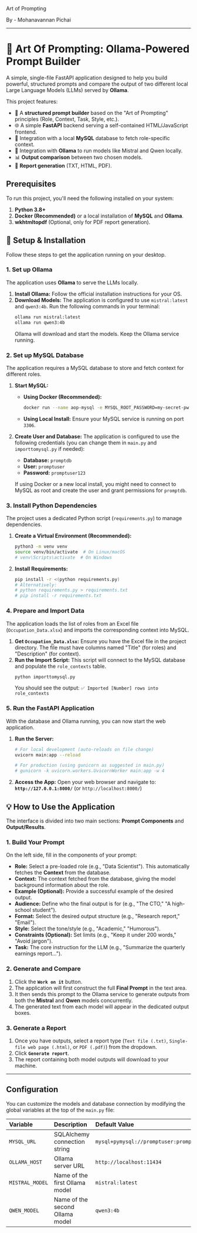 Art of Prompting

By - Mohanavannan Pichai

-----

# 🤖 Art Of Prompting: Ollama-Powered Prompt Builder

A simple, single-file FastAPI application designed to help you build powerful, structured prompts and compare the output of two different local Large Language Models (LLMs) served by **Ollama**.

This project features:

  * 📝 A **structured prompt builder** based on the "Art of Prompting" principles (Role, Context, Task, Style, etc.).
  * 🌐 A simple **FastAPI** backend serving a self-contained HTML/JavaScript frontend.
  * 💾 Integration with a local **MySQL** database to fetch role-specific context.
  * 🧠 Integration with **Ollama** to run models like Mistral and Qwen locally.
  * 📊 **Output comparison** between two chosen models.
  * 📄 **Report generation** (TXT, HTML, PDF).

## Prerequisites

To run this project, you'll need the following installed on your system:

1.  **Python 3.8+**
2.  **Docker (Recommended)** or a local installation of **MySQL** and **Ollama**.
3.  **wkhtmltopdf** (Optional, only for PDF report generation).

## 🚀 Setup & Installation

Follow these steps to get the application running on your desktop.

### 1\. Set up Ollama

The application uses **Ollama** to serve the LLMs locally.

1.  **Install Ollama:** Follow the official installation instructions for your OS.
2.  **Download Models:** The application is configured to use `mistral:latest` and `qwen3:4b`. Run the following commands in your terminal:
    ```bash
    ollama run mistral:latest
    ollama run qwen3:4b
    ```
    Ollama will download and start the models. Keep the Ollama service running.

### 2\. Set up MySQL Database

The application requires a MySQL database to store and fetch context for different roles.

1.  **Start MySQL:**

      * **Using Docker (Recommended):**
        ```bash
        docker run --name aop-mysql -e MYSQL_ROOT_PASSWORD=my-secret-pw -e MYSQL_DATABASE=promptdb -d -p 3306:3306 mysql:8.0
        ```
      * **Using Local Install:** Ensure your MySQL service is running on port `3306`.

2.  **Create User and Database:**
    The application is configured to use the following credentials (you can change them in `main.py` and `importtomysql.py` if needed):

      * **Database:** `promptdb`
      * **User:** `promptuser`
      * **Password:** `promptuser123`

    If using Docker or a new local install, you might need to connect to MySQL as root and create the user and grant permissions for `promptdb`.

### 3\. Install Python Dependencies

The project uses a dedicated Python script (`requirements.py`) to manage dependencies.

1.  **Create a Virtual Environment (Recommended):**

    ```bash
    python3 -m venv venv
    source venv/bin/activate  # On Linux/macOS
    # venv\Scripts\activate  # On Windows
    ```

2.  **Install Requirements:**

    ```bash
    pip install -r <(python requirements.py)
    # Alternatively:
    # python requirements.py > requirements.txt
    # pip install -r requirements.txt
    ```

### 4\. Prepare and Import Data

The application loads the list of roles from an Excel file (`Occupation_Data.xlsx`) and imports the corresponding context into MySQL.

1.  **Get `Occupation_Data.xlsx`:** Ensure you have the Excel file in the project directory. The file must have columns named "Title" (for roles) and "Description" (for context).
2.  **Run the Import Script:**
    This script will connect to the MySQL database and populate the `role_contexts` table.
    ```bash
    python importtomysql.py
    ```
    You should see the output: `✅ Imported [Number] rows into role_contexts`

### 5\. Run the FastAPI Application

With the database and Ollama running, you can now start the web application.

1.  **Run the Server:**

    ```bash
    # For local development (auto-reloads on file change)
    uvicorn main:app --reload

    # For production (using gunicorn as suggested in main.py)
    # gunicorn -k uvicorn.workers.UvicornWorker main:app -w 4
    ```

2.  **Access the App:** Open your web browser and navigate to:
    **`http://127.0.0.1:8000/`** (or `http://localhost:8000/`)

## 💡 How to Use the Application

The interface is divided into two main sections: **Prompt Components** and **Output/Results**.

### 1\. Build Your Prompt

On the left side, fill in the components of your prompt:

  * **Role:** Select a pre-loaded role (e.g., "Data Scientist"). This automatically fetches the **Context** from the database.
  * **Context:** The context fetched from the database, giving the model background information about the role.
  * **Example (Optional):** Provide a successful example of the desired output.
  * **Audience:** Define who the final output is for (e.g., "The CTO," "A high-school student").
  * **Format:** Select the desired output structure (e.g., "Research report," "Email").
  * **Style:** Select the tone/style (e.g., "Academic," "Humorous").
  * **Constraints (Optional):** Set limits (e.g., "Keep it under 200 words," "Avoid jargon").
  * **Task:** The core instruction for the LLM (e.g., "Summarize the quarterly earnings report...").

### 2\. Generate and Compare

1.  Click the **`Work on it`** button.
2.  The application will first construct the full **Final Prompt** in the text area.
3.  It then sends this prompt to the Ollama service to generate outputs from both the **Mistral** and **Qwen** models concurrently.
4.  The generated text from each model will appear in the dedicated output boxes.

### 3\. Generate a Report

1.  Once you have outputs, select a report type (`Text file (.txt)`, `Single-file web page (.html)`, or `PDF (.pdf)`) from the dropdown.
2.  Click **`Generate report`**.
3.  The report containing both model outputs will download to your machine.

-----

## Configuration

You can customize the models and database connection by modifying the global variables at the top of the `main.py` file:

| Variable | Description | Default Value |
| :--- | :--- | :--- |
| `MYSQL_URL` | SQLAlchemy connection string | `mysql+pymysql://promptuser:promptuser123@localhost:3306/promptdb` |
| `OLLAMA_HOST` | Ollama server URL | `http://localhost:11434` |
| `MISTRAL_MODEL` | Name of the first Ollama model | `mistral:latest` |
| `QWEN_MODEL` | Name of the second Ollama model | `qwen3:4b` |